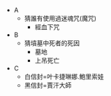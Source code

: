* A
  * 猜誰有使用過迷魂咒\(魔咒\)
    * 經血下咒
* B
  * 猜墳墓中死者的死因
    * 墓地
    * 上吊死亡
* C
  * 白信封=叶卡捷琳娜.鮑里索娃
  * 黑信封=賈汗大師



